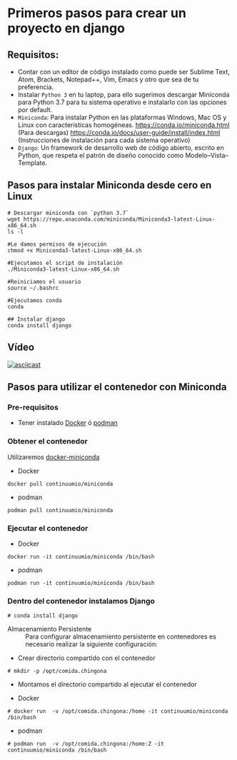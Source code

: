 # Primeros pasos para crear un proyecto en django

## Requisitos:
- Contar con un editor de código instalado como puede ser Sublime Text, Atom, Brackets, Notepad++, Vim, Emacs y otro que sea de tu preferencia.
- Instalar `Python 3` en tu laptop, para ello sugerimos descargar Miniconda para Python 3.7 para tu sistema operativo e instalarlo con las opciones por default.
- `Miniconda`: Para instalar Python en las plataformas Windows, Mac OS y Linux con características homogéneas. https://conda.io/miniconda.html (Para descargas) https://conda.io/docs/user-guide/install/index.html (Instrucciones de instalación para cada sistema operativo)
- `Django`: Un framework de desarrollo web de código abierto, escrito en Python, que respeta el patrón de diseño conocido como Modelo–Vista–Template.

## Pasos para instalar Miniconda desde cero en Linux

```
# Descargar miniconda con `python 3.7`
wget https://repo.anaconda.com/miniconda/Miniconda3-latest-Linux-x86_64.sh
ls -l

#Le damos permisos de ejecución
chmod +x Miniconda3-latest-Linux-x86_64.sh

#Ejecutamos el script de instalación
./Miniconda3-latest-Linux-x86_64.sh

#Reiniciamos el usuario
source ~/.bashrc

#Ejecutamos conda
conda

## Instalar django
conda install django
```

## Vídeo

[![asciicast](https://asciinema.org/a/mCQPsWBpKJVX0gQpwGwiNcvax.svg)](https://asciinema.org/a/mCQPsWBpKJVX0gQpwGwiNcvax)

## Pasos para utilizar el contenedor con Miniconda

### Pre-requisitos

+ Tener instalado [Docker](https://docs.docker.com/glossary/?term=installation) ó [podman](https://github.com/containers/libpod/blob/master/docs/tutorials/podman_tutorial.md)

### Obtener el contenedor

Utilizaremos [docker-miniconda](https://hub.docker.com/r/continuumio/miniconda/)

+ Docker
```
docker pull continuumio/miniconda
```

+ podman
```
podman pull continuumio/miniconda
```

### Ejecutar el contenedor

+ Docker
```
docker run -it continuumio/miniconda /bin/bash
```

+ podman
```
podman run -it continuumio/miniconda /bin/bash
```

### Dentro del contenedor instalamos Django

```
# conda install django
```

<dl>
  <dt>Almacenamiento Persistente</dt>
  <dd>Para configurar almacenamiento persistente en contenedores es necesario realizar la siguiente configuración:</dd>
</dl>

+ Crear directorio compartido con el contenedor
```
# mkdir -p /opt/comida.chingona
```

+ Montamos el directorio compartido al ejecutar el contenedor

 + Docker
```
# docker run  -v /opt/comida.chingona:/home -it continuumio/miniconda /bin/bash
```

 + podman
 ```
 # podman run  -v /opt/comida.chingona:/home:Z -it continuumio/miniconda /bin/bash
 ```

